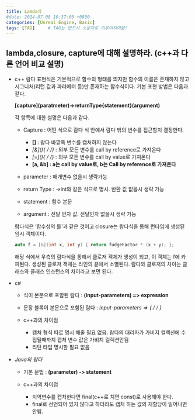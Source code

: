 ```yaml
---
title: Lamda식
#date: 2024-07-08 10:37:00 +0800
categories: [Unreal Engine, Basic]
tags: [TAG]		# TAG는 반드시 소문자로 이루어져야함!
---
```


## **lambda,closure, capture에 대해 설명하라. (c++과 다른 언어 비교 설명)**

* c++
    람다 표현식은 기본적으로 함수의 형태를 띄지만 함수의 이름은 존재하지 않고 시그니처(리턴 값과 파라메터 등)만 존재하는 함수식이다. 기본 표현 방법은 다음과 같다. 
    
    **\[capture\](paratmeter)->returnType{statement}(argument)**
    
    각 항목에 대한 설명은 다음과 같다.

    * Capture : 어떤 식으로 람다 식 안에서 람다 밖의 변수를 접근할지 결정한다.

        * **\[\]** : 람다 바깥쪽 변수를 캡처하지 않는다
        * **\[&\](){ /* */}** : 외부 모든 변수를 call by reference로 가져온다
        * **\[=\](){ /* */}** : 외부 모든 변수를 call by value로 가져온다
        * **\[a, &b\] : a는 call by value로, b는 Call by reference로 가져온다**

    * parameter : 매개변수 없을시 생략가능
    * return Type : ->int와 같은 식으로 명시. 반환 값 없을시 생략 가능
    * statement : 함수 본문
    * argument : 전달 인자 값. 전달인자 없을시 생략 가능


    람다식은 ‘함수성의 틀'과 같은 것이고 closure는 람다식을 통해 런타임에 생성된 임시 객체이다.

    ```c++
    auto f = [&](int x, int y) { return fudgeFactor * (x + y); };
    ```    

    해당 식에서 우측의 람다식을 통해서 클로저 객체가 생성이 되고, 이 객체는 f에 카피된다. 생성된 클로저 객체는 라인의 끝에서 소멸된다. 람다와 클로저의 차이는 클래스와 클래스 인스턴스의 차이라고 보면 된다.


* c#

    * 식이 본문으로 포함된 람다 : **(input-parameters) => expression**
    * 문장 블록이 본문으로 포함된 람다 : **input-parameters => { /* */ }**

    * c++과의 차이점
        * 캡처 형식 따로 명시 해줄 필요 없음. 람다의 대리자가 가비지 컬렉션에 수집될때까지 캡처 변수 값은 가비지 컬렉션안됨
        * 리턴 타입 명시할 필요 없음


* _Java의 람다_

    * 기본 문법 : **(parameter) -> statement**
    
    * c++과의 차이점
        * 지역변수를 캡처한다면 final(c++로 치면 const)로 사용해야 한다.
        * final로 선언되어 있지 않다고 하더라도 캡처 하는 값의 재할당이 일어나면 안됨.
